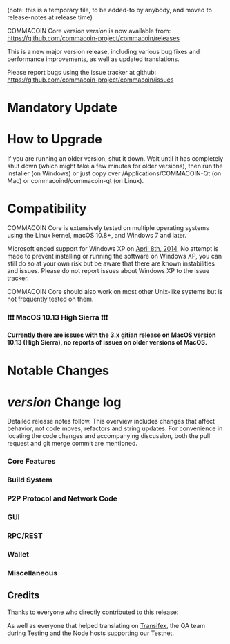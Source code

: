(note: this is a temporary file, to be added-to by anybody, and moved to release-notes at release time)

COMMACOIN Core version *version* is now available from:  <https://github.com/commacoin-project/commacoin/releases>

This is a new major version release, including various bug fixes and performance improvements, as well as updated translations.

Please report bugs using the issue tracker at github: <https://github.com/commacoin-project/commacoin/issues>


Mandatory Update
==============


How to Upgrade
==============

If you are running an older version, shut it down. Wait until it has completely shut down (which might take a few minutes for older versions), then run the installer (on Windows) or just copy over /Applications/COMMACOIN-Qt (on Mac) or commacoind/commacoin-qt (on Linux).


Compatibility
==============

COMMACOIN Core is extensively tested on multiple operating systems using the Linux kernel, macOS 10.8+, and Windows 7 and later.

Microsoft ended support for Windows XP on [April 8th, 2014](https://www.microsoft.com/en-us/WindowsForBusiness/end-of-xp-support), No attempt is made to prevent installing or running the software on Windows XP, you can still do so at your own risk but be aware that there are known instabilities and issues. Please do not report issues about Windows XP to the issue tracker.

COMMACOIN Core should also work on most other Unix-like systems but is not frequently tested on them.

### :exclamation::exclamation::exclamation: MacOS 10.13 High Sierra :exclamation::exclamation::exclamation:

**Currently there are issues with the 3.x gitian release on MacOS version 10.13 (High Sierra), no reports of issues on older versions of MacOS.**

 
Notable Changes
==============


*version* Change log
==============

Detailed release notes follow. This overview includes changes that affect behavior, not code moves, refactors and string updates. For convenience in locating the code changes and accompanying discussion, both the pull request and git merge commit are mentioned.

### Core Features

### Build System
 
### P2P Protocol and Network Code

### GUI
 
### RPC/REST

### Wallet
 
### Miscellaneous
 
 
## Credits

Thanks to everyone who directly contributed to this release:


As well as everyone that helped translating on [Transifex](https://www.transifex.com/projects/p/commacoin-project-translations/), the QA team during Testing and the Node hosts supporting our Testnet.
